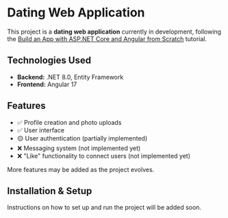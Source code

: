 # Dating Web Application  

This project is a **dating web application** currently in development, following the [Build an App with ASP.NET Core and Angular from Scratch](https://www.udemy.com/course/build-an-app-with-aspnet-core-and-angular-from-scratch) tutorial.  

## Technologies Used  
- **Backend:** .NET 8.0, Entity Framework  
- **Frontend:** Angular 17  

## Features
- ✅ Profile creation and photo uploads
- ✅ User interface
- 🟡 User authentication (partially implemented)  
- ❌ Messaging system (not implemented yet)
- ❌ "Like" functionality to connect users (not implemented yet)  

More features may be added as the project evolves.  

## Installation & Setup  
Instructions on how to set up and run the project will be added soon.  
